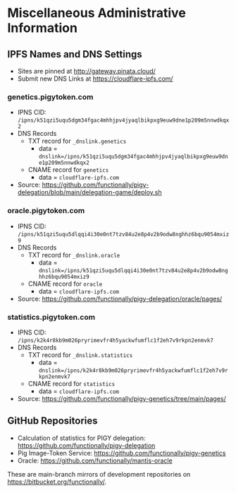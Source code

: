 # Miscellaneous Administrative Information


## IPFS Names and DNS Settings

*   Sites are pinned at http://gateway.pinata.cloud/
*   Submit new DNS Links at https://cloudflare-ipfs.com/


### genetics.pigytoken.com

*   IPNS CID: `/ipns/k51qzi5uqu5dgm34fgac4mhhjpv4jyaqlbikpxg9euw9dne1p209m5nnwdkqx2`
*   DNS Records
    *   TXT record for `_dnslink.genetics`
        *   data = `dnslink=/ipns/k51qzi5uqu5dgm34fgac4mhhjpv4jyaqlbikpxg9euw9dne1p209m5nnwdkqx2`
    *   CNAME record for `genetics`
        *   data = `cloudflare-ipfs.com`
*   Source: https://github.com/functionally/pigy-delegation/blob/main/delegation-game/deploy.sh


### oracle.pigytoken.com

*   IPNS CID: `/ipns/k51qzi5uqu5dlqqi4i30e0nt7tzv84u2e8p4v2b9odw8nghhz6bqu9054mxiz9`
*   DNS Records
    *   TXT record for `_dnslink.oracle`
        *   data = `dnslink=/ipns/k51qzi5uqu5dlqqi4i30e0nt7tzv84u2e8p4v2b9odw8nghhz6bqu9054mxiz9`
    *   CNAME record for `oracle`
        *   data = `cloudflare-ipfs.com`
*   Source: https://github.com/functionally/pigy-delegation/oracle/pages/


### statistics.pigytoken.com

*   IPNS CID: `/ipns/k2k4r8kb9m026pryrimevfr4h5yackwfumflc1f2eh7v9rkpn2enmvk7`
*   DNS Records
    *   TXT record for `_dnslink.statistics`
        *   data = `dnslink=/ipns/k2k4r8kb9m026pryrimevfr4h5yackwfumflc1f2eh7v9rkpn2enmvk7`
    *   CNAME record for `statistics`
        *   data = `cloudflare-ipfs.com`
*   Source: https://github.com/functionally/pigy-genetics/tree/main/pages/


## GitHub Repositories

*   Calculation of statistics for PIGY delegation: https://github.com/functionally/pigy-delegation
*   Pig Image-Token Service: https://github.com/functionally/pigy-genetics
*   Oracle: https://github.com/functionally/mantis-oracle

These are main-branch mirrors of development repositories on https://bitbucket.org/functionally/.
